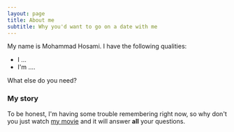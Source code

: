 ```yaml
---
layout: page
title: About me
subtitle: Why you'd want to go on a date with me
---
```


My name is Mohammad Hosami. I have the following qualities:

- I ...
- I'm ....

What else do you need?

### My story

To be honest, I'm having some trouble remembering right now, so why don't you just watch [my movie](https://en.wikipedia.org/wiki/The_Princess_Bride_%28film%29) and it will answer **all** your questions.
